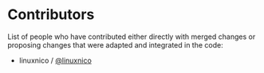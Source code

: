 # Contributors

List of people who have contributed either directly with merged changes or proposing changes that were adapted and integrated in the code:

- linuxnico / [@linuxnico](https://github.com/linuxnico)
